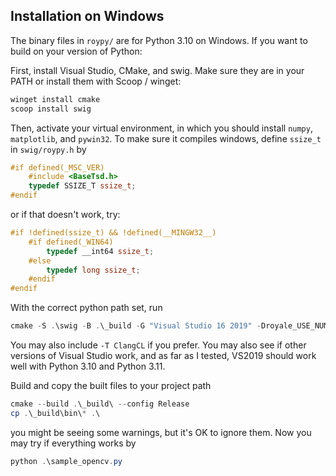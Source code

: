 ## Installation on Windows

The binary files in `roypy/` are for Python 3.10 on Windows. If you want to build on your version of Python:

First, install Visual Studio, CMake, and swig. Make sure they are in your PATH or install them with Scoop / winget:

```powershell
winget install cmake
scoop install swig
```

Then, activate your virtual environment, in which you should install `numpy`, `matplotlib`, and `pywin32`. To make sure it compiles windows, define `ssize_t` in `swig/roypy.h` by

```c++
#if defined(_MSC_VER)
    #include <BaseTsd.h>
    typedef SSIZE_T ssize_t;
#endif
```

or if that doesn't work, try:

```c++
#if !defined(ssize_t) && !defined(__MINGW32__)
    #if defined(_WIN64)
        typedef __int64 ssize_t; 
    #else
        typedef long ssize_t;
    #endif
#endif
```

With the correct python path set, run

```powershell
cmake -S .\swig -B .\_build -G "Visual Studio 16 2019" -Droyale_USE_NUMPY_IN_ROYPY=on
```
You may also include `-T ClangCL` if you prefer. You may also see if other versions of Visual Studio work, and as far as I tested, VS2019 should work well with Python 3.10 and Python 3.11. 

Build and copy the built files to your project path
```powershell
cmake --build .\_build\ --config Release
cp .\_build\bin\* .\
```
you might be seeing some warnings, but it's OK to ignore them. Now you may try if everything works by
```powershell
python .\sample_opencv.py
```